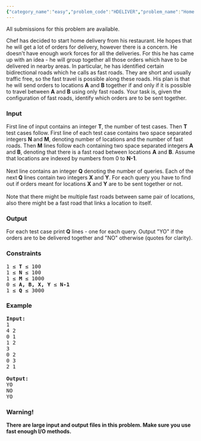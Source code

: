 ```yaml
---
{"category_name":"easy","problem_code":"HDELIVER","problem_name":"Home Delivery","languages_supported":{"0":"ADA","1":"ASM","2":"BASH","3":"BF","4":"C","5":"C99 strict","6":"CAML","7":"CLOJ","8":"CLPS","9":"CPP 4.3.2","10":"CPP 4.9.2","11":"CPP14","12":"CS2","13":"D","14":"ERL","15":"FORT","16":"FS","17":"GO","18":"HASK","19":"ICK","20":"ICON","21":"JAVA","22":"JS","23":"LISP clisp","24":"LISP sbcl","25":"LUA","26":"NEM","27":"NICE","28":"NODEJS","29":"PAS fpc","30":"PAS gpc","31":"PERL","32":"PERL6","33":"PHP","34":"PIKE","35":"PRLG","36":"PYTH","37":"PYTH 3.4","38":"RUBY","39":"SCALA","40":"SCM guile","41":"SCM qobi","42":"ST","43":"TCL","44":"TEXT","45":"WSPC"},"max_timelimit":3,"source_sizelimit":50000,"problem_author":"yellow_agony","problem_tester":"anton_lunyov","date_added":"18-01-2012","tags":{"0":"easy","1":"march12","2":"yellow_agony"},"editorial_url":"http://discuss.codechef.com/problems/HDELIVER","time":{"view_start_date":1331461658,"submit_start_date":1331461658,"visible_start_date":1331458200,"end_date":1735669800},"layout":"problem"}
---
```

<span class="solution-visible-txt">All submissions for this problem are available.</span><p>Chef has decided to start home delivery from his restaurant. He hopes that he will get a lot of orders for delivery, however there is a concern. He doesn't have enough work forces for all the deliveries.  For this he has came up with an idea - he will group together all those orders which have to be delivered in nearby areas. 
In particular, he has identified certain bidirectional roads which he calls as fast roads. They are short and usually traffic free, so the fast travel is possible along these roads. His plan is that he will send orders to locations <b>A</b> and <b>B</b> together if and only if it is possible to travel between <b>A</b> and <b>B</b> using only fast roads. Your task is, given the configuration of fast roads, identify which orders are to be sent together.

<h3>Input</h3>
</p><p>First line of input contains an integer <b>T</b>, the number of test cases. Then <b>T</b> test cases follow. First line of each test case contains two space separated integers <b>N</b> and <b>M</b>, denoting number of locations and the number of fast roads. Then <b>M</b> lines follow each containing two space separated integers <b>A</b> and <b>B</b>, denoting that there is a fast road between locations <b>A</b> and <b>B</b>. Assume that locations are indexed by numbers from 0 to <b>N-1</b>. 
<br /><br />
Next line contains an integer <b>Q</b> denoting the number of queries. Each of the next <b>Q</b> lines contain two integers <b>X</b> and <b>Y</b>. For each query you have to find out if orders meant for locations <b>X</b> and <b>Y</b> are to be sent together or not.
<br /><br />
Note that there might be multiple fast roads between same pair of locations, also there might be a fast road that links a location to itself.

<h3>Output</h3>
</p><p>For each test case print <b>Q</b> lines - one for each query. Output "YO" if the orders are to be 
delivered together and "NO" otherwise (quotes for clarity).

<h3>Constraints</h3>
<pre>
1 ≤ <b>T</b> ≤ 100
1 ≤ <b>N</b> ≤ 100
1 ≤ <b>M</b> ≤ 1000
0 ≤ <b>A, B, X, Y</b> ≤ <b>N-1</b>
1 ≤ <b>Q</b> ≤ 3000
</pre>

<h3>Example</h3>

<pre>
<b>Input:</b>
1
4 2
0 1
1 2
3
0 2
0 3
2 1

<b>Output:</b>
YO
NO
YO
</pre>

<h3>Warning!</h3>
</p><p><b>There are large input and output files in this problem. Make sure you use fast enough I/O methods.</b></p>